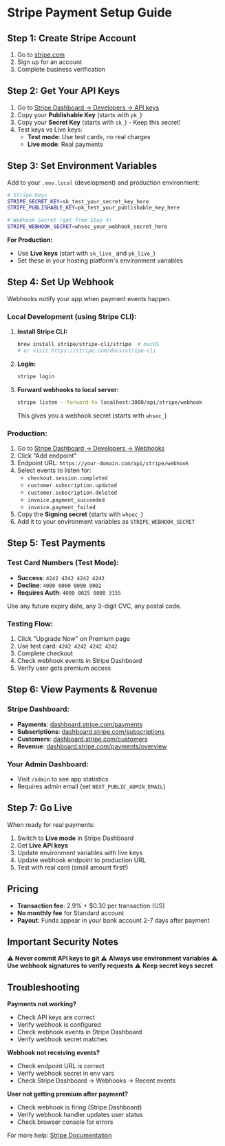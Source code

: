 # Stripe Payment Setup Guide

## Step 1: Create Stripe Account

1. Go to [stripe.com](https://stripe.com)
2. Sign up for an account
3. Complete business verification

## Step 2: Get Your API Keys

1. Go to [Stripe Dashboard → Developers → API keys](https://dashboard.stripe.com/apikeys)
2. Copy your **Publishable Key** (starts with `pk_`)
3. Copy your **Secret Key** (starts with `sk_`) - Keep this secret!
4. Test keys vs Live keys:
   - **Test mode**: Use test cards, no real charges
   - **Live mode**: Real payments

## Step 3: Set Environment Variables

Add to your `.env.local` (development) and production environment:

```bash
# Stripe Keys
STRIPE_SECRET_KEY=sk_test_your_secret_key_here
STRIPE_PUBLISHABLE_KEY=pk_test_your_publishable_key_here

# Webhook Secret (get from Step 4)
STRIPE_WEBHOOK_SECRET=whsec_your_webhook_secret_here
```

**For Production:**
- Use **Live keys** (start with `sk_live_` and `pk_live_`)
- Set these in your hosting platform's environment variables

## Step 4: Set Up Webhook

Webhooks notify your app when payment events happen.

### Local Development (using Stripe CLI):

1. **Install Stripe CLI:**
   ```bash
   brew install stripe/stripe-cli/stripe  # macOS
   # or visit https://stripe.com/docs/stripe-cli
   ```

2. **Login:**
   ```bash
   stripe login
   ```

3. **Forward webhooks to local server:**
   ```bash
   stripe listen --forward-to localhost:3000/api/stripe/webhook
   ```
   
   This gives you a webhook secret (starts with `whsec_`)

### Production:

1. Go to [Stripe Dashboard → Developers → Webhooks](https://dashboard.stripe.com/webhooks)
2. Click "Add endpoint"
3. Endpoint URL: `https://your-domain.com/api/stripe/webhook`
4. Select events to listen for:
   - `checkout.session.completed`
   - `customer.subscription.updated`
   - `customer.subscription.deleted`
   - `invoice.payment_succeeded`
   - `invoice.payment_failed`
5. Copy the **Signing secret** (starts with `whsec_`)
6. Add it to your environment variables as `STRIPE_WEBHOOK_SECRET`

## Step 5: Test Payments

### Test Card Numbers (Test Mode):

- **Success**: `4242 4242 4242 4242`
- **Decline**: `4000 0000 0000 0002`
- **Requires Auth**: `4000 0025 0000 3155`

Use any future expiry date, any 3-digit CVC, any postal code.

### Testing Flow:

1. Click "Upgrade Now" on Premium page
2. Use test card: `4242 4242 4242 4242`
3. Complete checkout
4. Check webhook events in Stripe Dashboard
5. Verify user gets premium access

## Step 6: View Payments & Revenue

### Stripe Dashboard:

- **Payments**: [dashboard.stripe.com/payments](https://dashboard.stripe.com/payments)
- **Subscriptions**: [dashboard.stripe.com/subscriptions](https://dashboard.stripe.com/subscriptions)
- **Customers**: [dashboard.stripe.com/customers](https://dashboard.stripe.com/customers)
- **Revenue**: [dashboard.stripe.com/payments/overview](https://dashboard.stripe.com/payments/overview)

### Your Admin Dashboard:

- Visit `/admin` to see app statistics
- Requires admin email (set `NEXT_PUBLIC_ADMIN_EMAIL`)

## Step 7: Go Live

When ready for real payments:

1. Switch to **Live mode** in Stripe Dashboard
2. Get **Live API keys**
3. Update environment variables with live keys
4. Update webhook endpoint to production URL
5. Test with real card (small amount first!)

## Pricing

- **Transaction fee**: 2.9% + $0.30 per transaction (US)
- **No monthly fee** for Standard account
- **Payout**: Funds appear in your bank account 2-7 days after payment

## Important Security Notes

⚠️ **Never commit API keys to git**
⚠️ **Always use environment variables**
⚠️ **Use webhook signatures to verify requests**
⚠️ **Keep secret keys secret**

## Troubleshooting

**Payments not working?**
- Check API keys are correct
- Verify webhook is configured
- Check webhook events in Stripe Dashboard
- Verify webhook secret matches

**Webhook not receiving events?**
- Check endpoint URL is correct
- Verify webhook secret in env vars
- Check Stripe Dashboard → Webhooks → Recent events

**User not getting premium after payment?**
- Check webhook is firing (Stripe Dashboard)
- Verify webhook handler updates user status
- Check browser console for errors

For more help: [Stripe Documentation](https://stripe.com/docs)

